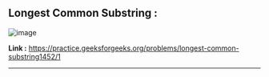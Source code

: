 ## Longest Common Substring :

![image](https://user-images.githubusercontent.com/23376002/167422756-4a8283e9-aff7-4b44-ab9d-19c806f401aa.png)

**Link :** https://practice.geeksforgeeks.org/problems/longest-common-substring1452/1


------------------------------------------------------------------------------------------------------------------------------------------------------





